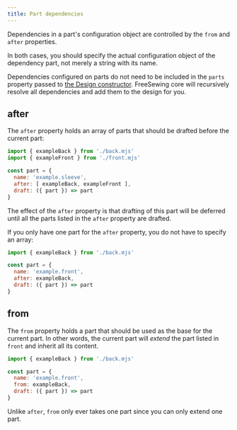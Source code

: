 ```yaml
---
title: Part dependencies
---
```


Dependencies in a part's configuration object are controlled by the `from` and `after` properties.

<Note>

In both cases, you should specify the actual configuration object  of the dependency part,
not merely a string with its name.

</Note>

<Tip>

Dependencies configured on parts do not need to be included in the `parts` property
passed to [the Design constructor](/reference/api/design). FreeSewing core will 
recursively resolve all dependencies and add them to the design for you.

</Tip>

## after

The `after` property holds an array of parts that should be drafted before the current part:

```js
import { exampleBack } from './back.mjs'
import { exampleFront } from './front.mjs'

const part = {
  name: 'example.sleeve',
  after: [ exampleBack, exampleFront ],
  draft: ({ part }) => part
}
```

The effect of the `after` property is that drafting of this part will be deferred until all the parts listed 
in the `after` property are drafted.

<Tip>

If you only have one part for the `after` property, you do not have to specify an array:

```js
import { exampleBack } from './back.mjs'

const part = {
  name: 'example.front',
  after: exampleBack,
  draft: ({ part }) => part
}
```

</Tip>

## from

The `from` property holds a part that should be used as the base for the current part.
In other words, the current part will _extend_ the part listed in `front` and inherit all its content.

```js
import { exampleBack } from './back.mjs'

const part = {
  name: 'example.front',
  from: exampleBack,
  draft: ({ part }) => part
}
```

<Warning>

Unlike `after`, `from` only ever takes one part since you can only extend one part.

</Warning>

